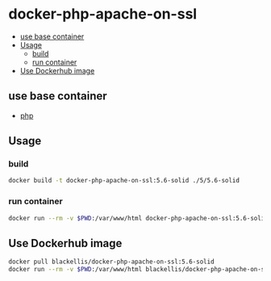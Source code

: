 # docker-php-apache-on-ssl


<!-- @import "[TOC]" {cmd="toc" depthFrom=2 depthTo=6 orderedList=false} -->
<!-- code_chunk_output -->

* [use base container](#use-base-container)
* [Usage](#usage)
	* [build](#build)
	* [run container](#run-container)
* [Use Dockerhub image](#use-dockerhub-image)

<!-- /code_chunk_output -->


## use base container

- [php](https://hub.docker.com/_/php)

## Usage

### build

```bash
docker build -t docker-php-apache-on-ssl:5.6-solid ./5/5.6-solid
```

### run container

```bash
docker run --rm -v $PWD:/var/www/html docker-php-apache-on-ssl:5.6-solid
```

## Use Dockerhub image

```bash
docker pull blackellis/docker-php-apache-on-ssl:5.6-solid
docker run --rm -v $PWD:/var/www/html blackellis/docker-php-apache-on-ssl:5.6-solid
```

